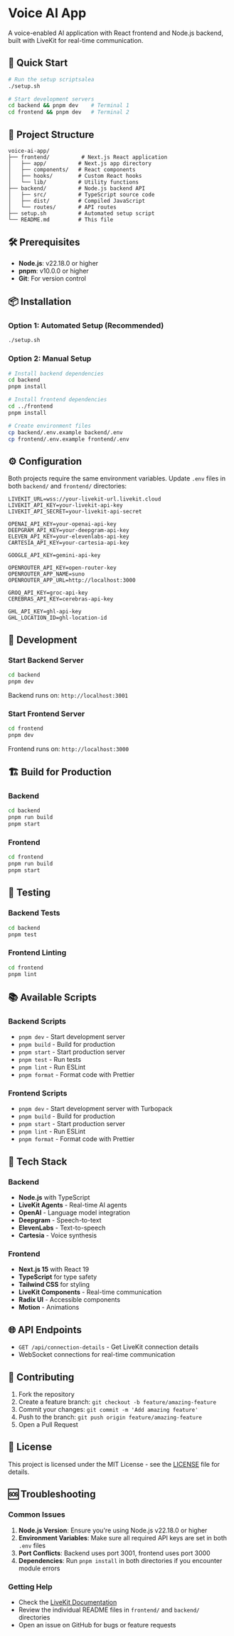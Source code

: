 # Voice AI App

A voice-enabled AI application with React frontend and Node.js backend, built with LiveKit for real-time communication.

## 🚀 Quick Start

```bash
# Run the setup scriptsalea
./setup.sh

# Start development servers
cd backend && pnpm dev    # Terminal 1
cd frontend && pnpm dev   # Terminal 2
```

## 📁 Project Structure

```
voice-ai-app/
├── frontend/          # Next.js React application
│   ├── app/          # Next.js app directory
│   ├── components/   # React components
│   ├── hooks/        # Custom React hooks
│   └── lib/          # Utility functions
├── backend/          # Node.js backend API
│   ├── src/          # TypeScript source code
│   ├── dist/         # Compiled JavaScript
│   └── routes/       # API routes
├── setup.sh          # Automated setup script
└── README.md         # This file
```

## 🛠️ Prerequisites

- **Node.js**: v22.18.0 or higher
- **pnpm**: v10.0.0 or higher
- **Git**: For version control

## 📦 Installation

### Option 1: Automated Setup (Recommended)

```bash
./setup.sh
```

### Option 2: Manual Setup

```bash
# Install backend dependencies
cd backend
pnpm install

# Install frontend dependencies
cd ../frontend
pnpm install

# Create environment files
cp backend/.env.example backend/.env
cp frontend/.env.example frontend/.env
```

## ⚙️ Configuration

Both projects require the same environment variables. Update `.env` files in both `backend/` and `frontend/` directories:

```env
LIVEKIT_URL=wss://your-livekit-url.livekit.cloud
LIVEKIT_API_KEY=your-livekit-api-key
LIVEKIT_API_SECRET=your-livekit-api-secret

OPENAI_API_KEY=your-openai-api-key
DEEPGRAM_API_KEY=your-deepgram-api-key
ELEVEN_API_KEY=your-elevenlabs-api-key
CARTESIA_API_KEY=your-cartesia-api-key

GOOGLE_API_KEY=gemini-api-key

OPENROUTER_API_KEY=open-router-key
OPENROUTER_APP_NAME=suno
OPENROUTER_APP_URL=http://localhost:3000

GROQ_API_KEY=groc-api-key
CEREBRAS_API_KEY=cerebras-api-key

GHL_API_KEY=ghl-api-key
GHL_LOCATION_ID=ghl-location-id

```

## 🚀 Development

### Start Backend Server

```bash
cd backend
pnpm dev
```

Backend runs on: `http://localhost:3001`

### Start Frontend Server

```bash
cd frontend
pnpm dev
```

Frontend runs on: `http://localhost:3000`

## 🏗️ Build for Production

### Backend

```bash
cd backend
pnpm run build
pnpm start
```

### Frontend

```bash
cd frontend
pnpm run build
pnpm start
```

## 🧪 Testing

### Backend Tests

```bash
cd backend
pnpm test
```

### Frontend Linting

```bash
cd frontend
pnpm lint
```

## 📚 Available Scripts

### Backend Scripts

- `pnpm dev` - Start development server
- `pnpm build` - Build for production
- `pnpm start` - Start production server
- `pnpm test` - Run tests
- `pnpm lint` - Run ESLint
- `pnpm format` - Format code with Prettier

### Frontend Scripts

- `pnpm dev` - Start development server with Turbopack
- `pnpm build` - Build for production
- `pnpm start` - Start production server
- `pnpm lint` - Run ESLint
- `pnpm format` - Format code with Prettier

## 🔧 Tech Stack

### Backend

- **Node.js** with TypeScript
- **LiveKit Agents** - Real-time AI agents
- **OpenAI** - Language model integration
- **Deepgram** - Speech-to-text
- **ElevenLabs** - Text-to-speech
- **Cartesia** - Voice synthesis

### Frontend

- **Next.js 15** with React 19
- **TypeScript** for type safety
- **Tailwind CSS** for styling
- **LiveKit Components** - Real-time communication
- **Radix UI** - Accessible components
- **Motion** - Animations

## 🌐 API Endpoints

- `GET /api/connection-details` - Get LiveKit connection details
- WebSocket connections for real-time communication

## 📝 Contributing

1. Fork the repository
2. Create a feature branch: `git checkout -b feature/amazing-feature`
3. Commit your changes: `git commit -m 'Add amazing feature'`
4. Push to the branch: `git push origin feature/amazing-feature`
5. Open a Pull Request

## 📄 License

This project is licensed under the MIT License - see the [LICENSE](LICENSE) file for details.

## 🆘 Troubleshooting

### Common Issues

1. **Node.js Version**: Ensure you're using Node.js v22.18.0 or higher
2. **Environment Variables**: Make sure all required API keys are set in both `.env` files
3. **Port Conflicts**: Backend uses port 3001, frontend uses port 3000
4. **Dependencies**: Run `pnpm install` in both directories if you encounter module errors

### Getting Help

- Check the [LiveKit Documentation](https://docs.livekit.io/)
- Review the individual README files in `frontend/` and `backend/` directories
- Open an issue on GitHub for bugs or feature requests

